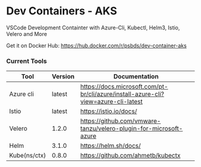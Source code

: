 # Dev Containers - AKS

VSCode Development Containter with Azure-Cli, Kubectl, Helm3, Istio, Velero and More


Get it on Docker Hub: https://hub.docker.com/r/psbds/dev-container-aks


### Current Tools

| Tool          | Version   | Documentation
|-              |-          | -
| Azure cli     | latest    | https://docs.microsoft.com/pt-br/cli/azure/install-azure-cli?view=azure-cli-latest
| Istio         | latest    | https://istio.io/docs/
| Velero        | 1.2.0     | https://github.com/vmware-tanzu/velero-plugin-for-microsoft-azure
| Helm          | 3.1.0     | https://helm.sh/docs/
| Kube(ns/ctx)  | 0.8.0     | https://github.com/ahmetb/kubectx